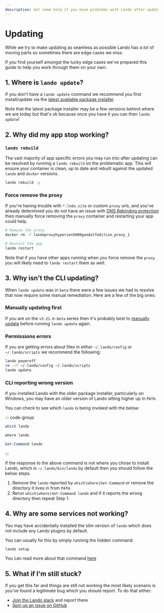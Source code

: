 ```yaml
---
description: Get some help if you have problems with Lando after updating.
---
```


# Updating

While we try to make updating as seamless as possible Lando has _a lot_ of moving parts so sometimes there are edge cases we miss.

If you find yourself amongst the lucky edge cases we've prepared this guide to help you work through them on your own.

## 1. Where is `lando update`?

If you don't have a `lando update` command we recommend you first install/update via the [latest available package installer](https://github.com/lando/lando/releases).

Note that the latest package installer may be a few versions behind where we are today but that's ok because once you have it you can then `lando update`!

## 2. Why did my app stop working?

### `lando rebuild`

The vast majority of app specific errors you may run into after updating can be resolved by running a `lando rebuild` on the problematic app. This will ensure your container is clean, up to date and rebuilt against the updated `lando` and `docker` versions.

```bash
lando rebuild -y
```

### Force remove the proxy

If you're having trouble with `*.lndo.site` or custom `proxy` urls, and you've already determined you do not have an issue with [DNS Rebinding protection](./dns-rebind.md) then manually force removing the `proxy` container and restarting your app could help.

```bash
# Remove the proxy
docker rm -f landoproxyhyperion5000gandalfedition_proxy_1

# Restart the app
lando restart
```

Note that if you have other apps running when you force remove the `proxy` you will likely need to `lando restart` them as well.

## 3. Why isn't the CLI updating?

When `lando update` was in `beta` there were a few issues we had to resolve that now require some manual remediation. Here are a few of the big ones:

### Manually updating first

If you are on the `v3.21.0-beta` series then it's probably best to [manually update](#1-where-is-lando-update) before running `lando update` again.

### Permissions errors

If you are getting errors about files in either `~/.lando/config` or `~/.lando/scripts` we recommend the following:

```sh
lando poweroff
rm -rf ~/.lando/config ~/.lando/scripts
lando update
```

### CLI reporting wrong version

If you installed Lando with the older package installer, particularly on Windows, you may have an older version of Lando sitting higher up in `PATH`.

You can check to see which `lando` is being invoked with the below:

::: code-group
```sh [sh]
which lando
```

```bat [cmd.exe]
where lando
```

```powershell [powershell]
Get-Command lando
```
:::

If the response to the above command is not where you chose to install Lando, which is `~/.lando/bin/lando` by default then you should follow the below steps.

1. Remove the `lando` reported by `which|where|Get-Command` or remove the directory it lives in from `PATH`.
2. Rerun `which|where|Get-Command lando` and if it reports the wrong directory then repeat Step 1.

## 4. Why are some services not working?

You may have accidentally installed the _slim_ version of `lando` which does not include any Lando plugins by default.

You can usually fix this by simply running the hidden command:

```sh
lando setup
```

You can read more about that command [here](https://docs.lando.dev/cli/setup.html)

## 5. What if I'm still stuck?

If you get this far and things are still not working the most likely scenario is you've found a legitimate bug which you should report. To do that either:

* [Join the Lando slack](https://www.launchpass.com/devwithlando) and report there
* [Spin up an issue on GitHub](https://github.com/lando/lando/issues/new/choose)
